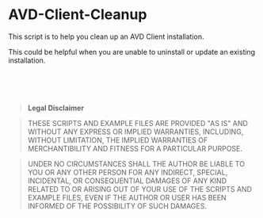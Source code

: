 # AVD-Client-Cleanup

This script is to help you clean up an AVD Client installation.

This could be helpful when you are unable to uninstall or update an existing installation.

<br>
<br>
<br>

 > **Legal Disclaimer** 

 > THESE SCRIPTS AND EXAMPLE FILES ARE PROVIDED "AS IS" AND WITHOUT ANY EXPRESS OR IMPLIED WARRANTIES, INCLUDING, WITHOUT LIMITATION, THE IMPLIED WARRANTIES OF MERCHANTIBILITY AND FITNESS FOR A PARTICULAR PURPOSE.

 > UNDER NO CIRCUMSTANCES SHALL THE AUTHOR BE LIABLE TO YOU OR ANY OTHER PERSON FOR ANY INDIRECT, SPECIAL, INCIDENTAL, OR CONSEQUENTIAL DAMAGES OF ANY KIND RELATED TO OR ARISING OUT OF YOUR USE OF THE SCRIPTS AND EXAMPLE FILES, EVEN IF THE AUTHOR OR USER HAS BEEN INFORMED OF THE POSSIBILITY OF SUCH DAMAGES.
